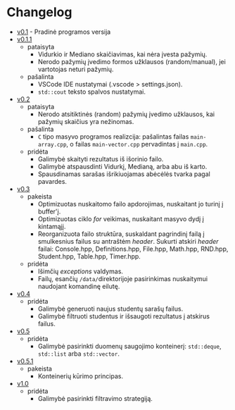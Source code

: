 # Changelog

- [v0.1](https://github.com/rendertom/VU-OP-Task-2-Pazymiu-skaiciuokle/releases/tag/v0.1) - Pradinė programos versija
- [v0.1.1](https://github.com/rendertom/VU-OP-Task-2-Pazymiu-skaiciuokle/releases/tag/v0.1.1)
  - pataisyta
    - Vidurkio ir Mediano skaičiavimas, kai nėra įvesta pažymių.
    - Nerodo pažymių įvedimo formos užklausos (random/manual), jei vartotojas neturi pažymių.
  - pašalinta
    - VSCode IDE nustatymai (.vscode > settings.json).
    - `std::cout` teksto spalvos nustatymai.
- [v0.2](https://github.com/rendertom/VU-OP-Task-2-Pazymiu-skaiciuokle/releases/tag/v0.2)
  - pataisyta
    - Nerodo atsitiktinės (random) pažymių įvedimo užklausos, kai pažymių skaičius yra nežinomas.
  - pašalinta
    - `C` tipo masyvo programos realizcija: pašalintas failas `main-array.cpp`, o failas `main-vector.cpp` pervadintas į `main.cpp`.
  - pridėta
    - Galimybė skaityti rezultatus iš išorinio failo.
    - Galimybė atspausdinti Vidurkį, Medianą, arba abu iš karto.
    - Spausdinamas sarašas išrikiuojamas abėcėlės tvarka pagal pavardes.
- [v0.3](https://github.com/rendertom/VU-OP-Task-2-Pazymiu-skaiciuokle/releases/tag/v0.3)
  - pakeista
    - Optimizuotas nuskaitomo failo apdorojimas, nuskaitant jo turinį į buffer'į.
    - Optimizuotas ciklo _for_ veikimas, nuskaitant masyvo dydį į kintamąjį.
    - Reorganizuota failo struktūra, suskaldant pagrindinį failą į smulkesnius failus su antraštėm _header_. Sukurti atskiri _header_ failai: Console.hpp, Definitions.hpp, File.hpp, Math.hpp, RND.hpp, Student.hpp, Table.hpp, Timer.hpp.
  - pridėta
    - Išimčių _exceptions_ valdymas.
    - Failų, esančių `/data/`direktorijoje pasirinkimas nuskaitymui naudojant komandinę eilutę.
- [v0.4](https://github.com/rendertom/VU-OP-Task-2-Pazymiu-skaiciuokle/releases/tag/v0.4)
  - pridėta
    - Galimybė generuoti naujus studentų sarašų failus.
    - Galimybė filtruoti studentus ir išsaugoti rezultatus į atskirus failus.
- [v0.5](https://github.com/rendertom/VU-OP-Task-2-Pazymiu-skaiciuokle/releases/tag/v0.5)
  - pridėta
    - Galimybė pasirinkti duomenų saugojimo konteinerį: `std::deque`, `std::list` arba `std::vector`.
- [v0.5.1](https://github.com/rendertom/VU-OP-Task-2-Pazymiu-skaiciuokle/releases/tag/v0.5.1)
  - pakeista
    - Konteinerių kūrimo principas.
- [v1.0](https://github.com/rendertom/VU-OP-Task-2-Pazymiu-skaiciuokle/releases/tag/v1.0)
  - pridėta
    - Galimybė pasirinkti filtravimo strategiją.
